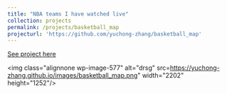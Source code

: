 ```yaml
---
title: "NBA teams I have watched live"
collection: projects
permalink: /projects/basketball_map
projecturl: 'https://github.com/yuchong-zhang/basketball_map'
---
```


<a href='https://github.com/yuchong-zhang/basketball_map'>See project here</a>

<img class="alignnone  wp-image-577" alt="drsg" src=https://yuchong-zhang.github.io/images/basketball_map.png" width="2202" height="1252"/>